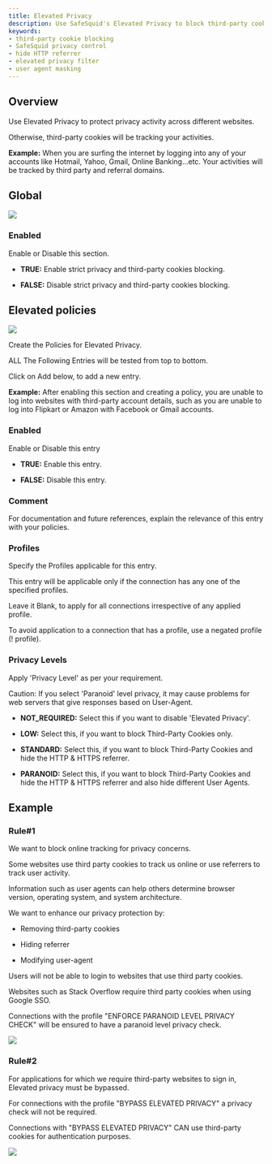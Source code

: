 ```yaml
---
title: Elevated Privacy  
description: Use SafeSquid's Elevated Privacy to block third-party cookies, hide referrers, and mask user agents. Enhance user privacy across the web by preventing online tracking and securing sensitive browsing activities.  
keywords:  
- third-party cookie blocking  
- SafeSquid privacy control  
- hide HTTP referrer  
- elevated privacy filter  
- user agent masking  
---
```


## Overview

Use Elevated Privacy to protect privacy activity across different websites.

Otherwise, third-party cookies will be tracking your activities.

**Example:** When you are surfing the internet by logging into any of your accounts like Hotmail, Yahoo, Gmail, Online Banking...etc. Your activities will be tracked by third party and referral domains.

## Global

![](/img/Configure/Restriction_Profiles/Elevated_Privacy/image1.webp)

### Enabled

Enable or Disable this section.

-   **TRUE:** Enable strict privacy and third-party cookies blocking.

-   **FALSE:** Disable strict privacy and third-party cookies blocking.

## Elevated policies

![](/img/Configure/Restriction_Profiles/Elevated_Privacy/image2.webp)

Create the Policies for Elevated Privacy.

ALL The Following Entries will be tested from top to bottom.

Click on Add below, to add a new entry.

**Example:** After enabling this section and creating a policy, you are unable to log into websites with third-party account details, such as you are unable to log into Flipkart or Amazon with Facebook or Gmail accounts.

### Enabled

Enable or Disable this entry

-   **TRUE:** Enable this entry.

-   **FALSE:** Disable this entry.

### Comment

For documentation and future references, explain the relevance of this entry with your policies.

### Profiles

Specify the Profiles applicable for this entry.

This entry will be applicable only if the connection has any one of the specified profiles.

Leave it Blank, to apply for all connections irrespective of any applied profile.

To avoid application to a connection that has a profile, use a negated profile (! profile).

### Privacy Levels

Apply 'Privacy Level' as per your requirement.

Caution: If you select 'Paranoid' level privacy, it may cause problems for web servers that give responses based on User-Agent.

-   **NOT_REQUIRED:** Select this if you want to disable 'Elevated Privacy'.

-   **LOW:** Select this, if you want to block Third-Party Cookies only.

-   **STANDARD:** Select this, if you want to block Third-Party Cookies and hide the HTTP & HTTPS referrer.

-   **PARANOID:** Select this, if you want to block Third-Party Cookies and hide the HTTP & HTTPS referrer and also hide different User Agents.
     

## Example

### Rule#1

We want to block online tracking for privacy concerns.

Some websites use third party cookies to track us online or use referrers to track user activity.

Information such as user agents can help others determine browser version, operating system, and system architecture.

We want to enhance our privacy protection by:

-   Removing third-party cookies

-   Hiding referrer

-   Modifying user-agent

Users will not be able to login to websites that use third party cookies.

Websites such as Stack Overflow require third party cookies when using Google SSO.

Connections with the profile "ENFORCE PARANOID LEVEL PRIVACY CHECK" will be ensured to have a paranoid level privacy check.

![](/img/Configure/Restriction_Profiles/Elevated_Privacy/image3.webp)

### Rule#2

For applications for which we require third-party websites to sign in, Elevated privacy must be bypassed.

For connections with the profile "BYPASS ELEVATED PRIVACY" a privacy check will not be required.

Connections with "BYPASS ELEVATED PRIVACY" CAN use third-party cookies for authentication purposes.

![](/img/Configure/Restriction_Profiles/Elevated_Privacy/image4.webp)

